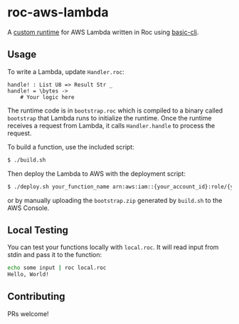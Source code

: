 # roc-aws-lambda

A [custom runtime](https://docs.aws.amazon.com/lambda/latest/dg/runtimes-custom.html) for AWS Lambda written in Roc using [basic-cli](https://github.com/roc-lang/basic-cli).

## Usage

To write a Lambda, update `Handler.roc`:

```roc
handle! : List U8 => Result Str _
handle! = \bytes ->
    # Your logic here
```

The runtime code is in `bootstrap.roc` which is compiled to a binary called `bootstrap` that Lambda runs to initialize the runtime. Once the runtime receives a request from Lambda, it calls `Handler.handle` to process the request.

To build a function, use the included script:

```bash
$ ./build.sh
```

Then deploy the Lambda to AWS with the deployment script:

```bash
$ ./deploy.sh your_function_name arn:aws:iam::{your_account_id}:role/{your_role_name}
```

or by manually uploading the `bootstrap.zip` generated by `build.sh` to the AWS Console.

## Local Testing

You can test your functions locally with `local.roc`. It will read input from stdin and pass it to the function:

```bash
echo some input | roc local.roc
Hello, World!
```

## Contributing

PRs welcome!
